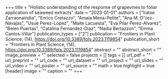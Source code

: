 +++
title = "Holistic understanding of the response of grapevines to foliar application of seaweed extracts"
date = "2023-01-01"
authors = ["Iratxe Zarraonaindia", "Enrico Cretazzo", "Amaia Mena-Petite", "Ana M. D\'\iez-Navajas", "Usue Perez-Lopez", "Maite Lacuesta", "Eva Pilar Perez-Alvarez", "Belen Puertas", "Catalina Fernandez-Diaz", "Nadia Bertazzon", "Emma Cantos-Villar"]
publication_types = ["2"]
publication = "Frontiers in Plant Science, (14), https://doi.org/10.3389/fpls.2023.1119854"
publication_short = "Frontiers in Plant Science, (14), https://doi.org/10.3389/fpls.2023.1119854"
abstract = ""
abstract_short = ""
image_preview = ""
selected = false
projects = []
tags = []
url_pdf = ""
url_preprint = ""
url_code = ""
url_dataset = ""
url_project = ""
url_slides = ""
url_video = ""
url_poster = ""
url_source = ""
math = true
highlight = true
[header]
image = ""
caption = ""
+++
